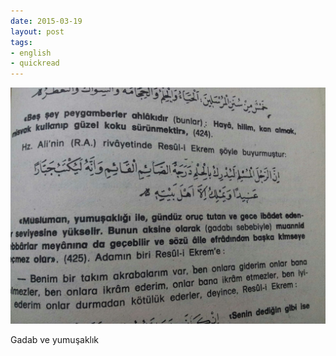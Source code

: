 ```yaml
---
date: 2015-03-19
layout: post
tags:
- english
- quickread
---
```


![](/images/tumblr_nlh460nmhy1u3gx2to1_1280.jpg)

Gadab ve yumuşaklık
